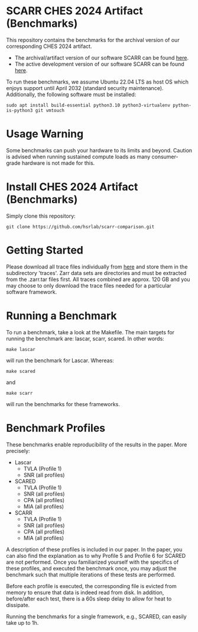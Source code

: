 # SCARR CHES 2024 Artifact (Benchmarks)

This repository contains the benchmarks for the archival version of our corresponding CHES 2024 artifact.

* The archival/artifact version of our software SCARR can be found [here](https://github.com/hsrlab/scarr).
* The active development version of our software SCARR can be found [here](https://github.com/decryptofy/scarr).

To run these benchmarks, we assume Ubuntu 22.04 LTS as host OS which enjoys support until April 2032 (standard security maintenance). Additionally, the following software must be installed:

```
sudo apt install build-essential python3.10 python3-virtualenv python-is-python3 git vmtouch
```

# Usage Warning

Some benchmarks can push your hardware to its limits and beyond. Caution is advised when running sustained compute loads as many consumer-grade hardware is not made for this.

# Install CHES 2024 Artifact (Benchmarks)

Simply clone this repository:

```
git clone https://github.com/hsrlab/scarr-comparison.git
```

# Getting Started

Please download all trace files individually from [here](https://oregonstate.box.com/s/hxfhekjpgxyoc5ce3e0cy93l8lrcc5wo) and store them in the subdirectory 'traces'. Zarr data sets are directories and must be extracted from the .zarr.tar files first. All traces combined are approx. 120 GB and you may choose to only download the trace files needed for a particular software framework.

# Running a Benchmark

To run a benchmark, take a look at the Makefile. The main targets for running the benchmark are: lascar, scarr, scared. In other words:

```
make lascar
```

will run the benchmark for Lascar. Whereas:

```
make scared
```

and

```
make scarr
```

will run the benchmarks for these frameworks.

# Benchmark Profiles

These benchmarks enable reproducibility of the results in the paper. More precisely:

* Lascar
    * TVLA (Profile 1)
    * SNR (all profiles)
* SCARED
    * TVLA (Profile 1)
    * SNR (all profiles)
    * CPA (all profiles)
    * MIA (all profiles)
* SCARR
    * TVLA (Profile 1)
    * SNR (all profiles)
    * CPA (all profiles)
    * MIA (all profiles)

A description of these profiles is included in our paper. In the paper, you can also find the explanation as to why Profile 5 and Profile 6 for SCARED are not performed. Once you familiarized yourself with the specifics of these profiles, and executed the benchmark once, you may adjust the benchmark such that multiple iterations of these tests are performed.

Before each profile is executed, the corresponding file is evicted from memory to ensure that data is indeed read from disk. In addition, before/after each test, there is a 60s sleep delay to allow for heat to dissipate.

Running the benchmarks for a single framework, e.g., SCARED, can easily take up to 1h.
